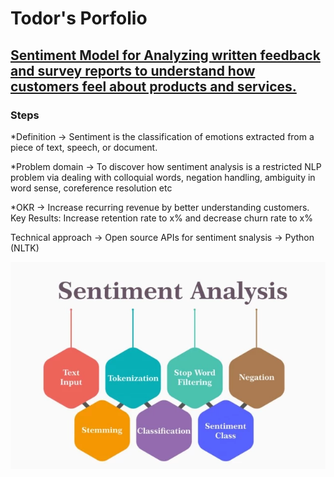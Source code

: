 # Todor's Porfolio


## [Sentiment Model for Analyzing written feedback and survey reports to understand how customers feel about products and services.](https://github.com/tvelichkovt/PyTorch)

### Steps

*Definition -> Sentiment is the classification of emotions extracted from a piece of text, speech, or document.

*Problem domain ->  To discover how sentiment analysis is a restricted NLP problem via dealing with colloquial words, negation handling, ambiguity in word sense, coreference resolution etc

*OKR -> Increase recurring revenue by better understanding customers. Key Results: Increase retention rate to x% and decrease churn rate to x%

Technical approach -> Open source APIs for sentiment snalysis -> Python (NLTK)

![](/images/tvelichkovtNLPsentiment.PNG)

